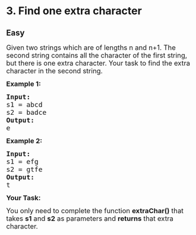 # 3. Find one extra character
## Easy 
<div class="problem-statement">
                <p></p><p><span style="font-size:18px">Given two strings which are of lengths n and n+1. The second string contains all the character of the first string, but there is one extra character. Your task to find the extra character in the second string.</span><span style="font-size:18px">&nbsp;</span></p>

<p><span style="font-size:18px"><strong>Example 1:</strong></span></p>

<pre><span style="font-size:18px"><strong>Input:
</strong>s1 = </span><span style="font-size:18px">abcd</span>
<span style="font-size:18px">s2 = badce</span>
<span style="font-size:18px"><strong>Output: 
</strong>e</span></pre>

<p><span style="font-size:18px"><strong>Example 2:</strong></span></p>

<pre><span style="font-size:18px"><strong>Input:
</strong>s1 = efg
s2 = gtfe
<strong>Output: 
</strong>t</span></pre>

<p><span style="font-size:18px"><strong>Your Task:</strong></span></p>

<p><span style="font-size:18px">You only need to complete the function <strong>extraChar()</strong> that takes <strong>s1</strong> and <strong>s2</strong> as parameters and <strong>returns</strong> that extra character.&nbsp;</span></p>
 <p></p>
            </div>